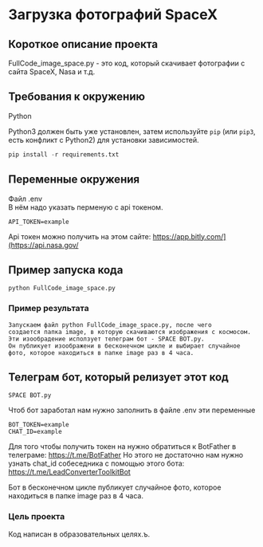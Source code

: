 # Загрузка фотографий SpaceX

## Короткое описание проекта
FullCode_image_space.py - это код, который скачивает фотографии с сайта SpaceX, Nasa и т.д.

## Требования к окружению
Python

Python3 должен быть уже установлен,
затем используйте `pip` (или `pip3`, есть конфликт с Python2) для установки зависимостей.
```python
pip install -r requirements.txt
```

## Переменные окружения
Файл .env      
В нём надо указать перменую с api токеном.
```
API_TOKEN=example
```

Api токен можно получить на этом сайте: https://app.bitly.com/](https://api.nasa.gov/

## Пример запуска кода
```
python FullCode_image_space.py
```

### Пример результата
```
Запускаем файл python FullCode_image_space.py, после чего
создается папка image, в которую скачиваются изображения с космосом.
Эти изообрадение исползует телеграм бот - SPACE BOT.py.
Он публикует изоображени в бесконечном цикле и выбирает случайное фото, которое находиться в папке image раз в 4 часа.
```

## Телеграм бот, который релизует этот код
```
SPACE BOT.py
```
Чтоб бот заработал нам нужно заполнить в файле .env эти переменные 
```
BOT_TOKEN=example
CHAT_ID=example
```
Для того чтобы получить токен на нужно обратиться к BotFather в телеграме: https://t.me/BotFather
Но этого не достаточно нам нужно узнать chat_id собеседника с помощью этого бота: https://t.me/LeadConverterToolkitBot



Бот в бесконечном цикле публикует случайное фото, которое находиться в папке image раз в 4 часа.



### Цель проекта

Код написан в образовательных целях.ъ.
